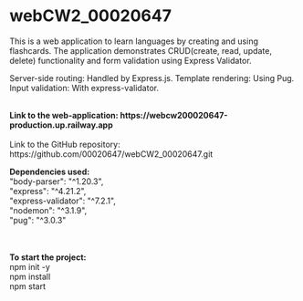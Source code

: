 # webCW2_00020647

This is a web application to learn languages by creating and using flashcards. The application demonstrates CRUD(create, read, update, delete) functionality and form validation using Express Validator.

Server-side routing: Handled by Express.js.
Template rendering: Using Pug.
Input validation: With express-validator.

<br> 
<b>Link to the web-application: https://webcw200020647-production.up.railway.app</b>
<br>

<br> 
<b></b>Link to the GitHub repository: https://github.com/00020647/webCW2_00020647.git</b>
<br>

<b>Dependencies used:</b>
<br>
"body-parser": "^1.20.3",
<br>
"express": "^4.21.2",
<br>
"express-validator": "^7.2.1",
<br>
"nodemon": "^3.1.9",
<br>
"pug": "^3.0.3"

<br>
<br>
<b>To start the project:</b>
<br>
npm init -y
<br>
npm install
<br>
npm start

